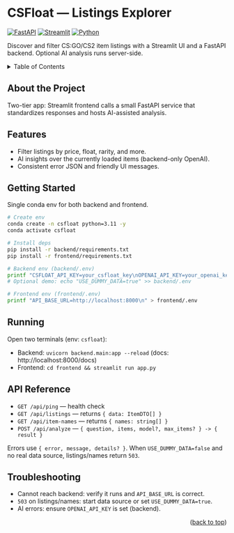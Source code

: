 <a id="readme-top"></a>

# CSFloat — Listings Explorer

[![FastAPI](https://img.shields.io/badge/FastAPI-005571?logo=fastapi&logoColor=white)](https://fastapi.tiangolo.com)
[![Streamlit](https://img.shields.io/badge/Streamlit-FF4B4B?logo=streamlit&logoColor=white)](https://streamlit.io)
[![Python](https://img.shields.io/badge/Python-3.11%2B-3776AB?logo=python&logoColor=white)](https://www.python.org)

Discover and filter CS:GO/CS2 item listings with a Streamlit UI and a FastAPI backend. Optional AI analysis runs server-side.

<details>
  <summary>Table of Contents</summary>
  <ol>
    <li><a href="#about-the-project">About</a></li>
    <li><a href="#features">Features</a></li>
    <li><a href="#getting-started">Getting Started</a></li>
    <li><a href="#running">Running</a></li>
    <li><a href="#api-reference">API</a></li>
    <li><a href="#troubleshooting">Troubleshooting</a></li>
  </ol>
</details>

## About the Project

Two-tier app: Streamlit frontend calls a small FastAPI service that standardizes responses and hosts AI-assisted analysis.

## Features

- Filter listings by price, float, rarity, and more.
- AI insights over the currently loaded items (backend-only OpenAI).
- Consistent error JSON and friendly UI messages.

## Getting Started

Single conda env for both backend and frontend.

```bash
# Create env
conda create -n csfloat python=3.11 -y
conda activate csfloat

# Install deps
pip install -r backend/requirements.txt
pip install -r frontend/requirements.txt

# Backend env (backend/.env)
printf "CSFLOAT_API_KEY=your_csfloat_key\nOPENAI_API_KEY=your_openai_key\n" > backend/.env
# Optional demo: echo "USE_DUMMY_DATA=true" >> backend/.env

# Frontend env (frontend/.env)
printf "API_BASE_URL=http://localhost:8000\n" > frontend/.env
```

## Running

Open two terminals (env: `csfloat`):

- Backend: `uvicorn backend.main:app --reload` (docs: http://localhost:8000/docs)
- Frontend: `cd frontend && streamlit run app.py`

## API Reference

- `GET /api/ping` — health check
- `GET /api/listings` — returns `{ data: ItemDTO[] }`
- `GET /api/item-names` — returns `{ names: string[] }`
- `POST /api/analyze` — `{ question, items, model?, max_items? } -> { result }`

Errors use `{ error, message, details? }`. When `USE_DUMMY_DATA=false` and no real data source, listings/names return `503`.

## Troubleshooting

- Cannot reach backend: verify it runs and `API_BASE_URL` is correct.
- `503` on listings/names: start data source or set `USE_DUMMY_DATA=true`.
- AI errors: ensure `OPENAI_API_KEY` is set (backend).

<p align="right">(<a href="#readme-top">back to top</a>)</p>
